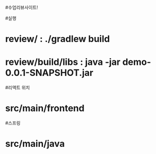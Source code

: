 #수업리뷰사이트!


#실행

# review/ : ./gradlew build 
# review/build/libs : java -jar demo-0.0.1-SNAPSHOT.jar

#리액트 위치
# src/main/frontend

#스프링
# src/main/java
